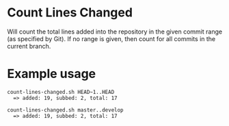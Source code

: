 Count Lines Changed
===

Will count the total lines added into the repository in the given commit range
(as specified by Git). If no range is given, then count for all commits
in the current branch.


Example usage
====

	count-lines-changed.sh HEAD~1..HEAD
	  => added: 19, subbed: 2, total: 17

	count-lines-changed.sh master..develop
	  => added: 19, subbed: 2, total: 17
